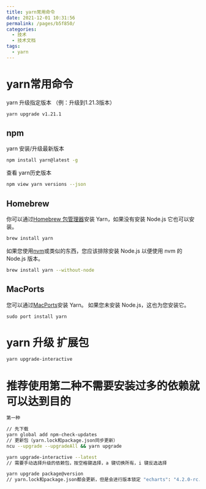```yaml
---
title: yarn常用命令
date: 2021-12-01 10:31:56
permalink: /pages/b5f850/
categories:
  - 技术
  - 技术文档
tags:
  - yarn
---
```

# **yarn常用命令**

yarn 升级指定版本 （例：升级到1.21.3版本）

```sh
yarn upgrade v1.21.1
```

## npm

yarn 安装/升级最新版本

```sh
npm install yarn@latest -g
```

查看 yarn历史版本

```sh
npm view yarn versions --json
```

## Homebrew

你可以通过[Homebrew 包管理器](https://link.segmentfault.com/?enc=FUEqlNCM%2B7m6i5OfAoIDNw%3D%3D.Ok1KUX%2F7WQipZx%2B5GODzmmKHzvA0X%2F4OBtpoU8tiXS8%3D)安装 Yarn，如果没有安装 Node.js 它也可以安装。

```sh
brew install yarn
```

如果您使用[nvm](https://link.segmentfault.com/?enc=L%2F0XIcSjaio8EGVbilLI4A%3D%3D.dHG0lPk0IFRkGAz6XALMXw28BF2MxmvTwo8jHyRg%2F57GVymDH03F896vXZRKxD3%2B)或类似的东西，您应该排除安装 Node.js 以便使用 nvm 的 Node.js 版本。

```sh
brew install yarn --without-node
```

## MacPorts

您可以通过[MacPorts](https://link.segmentfault.com/?enc=4fkWNwOvTUXVVei2ZXlkgQ%3D%3D.YvP%2FdigERG%2Bei0ZcnkBZi8arees1kShNHH%2BZWt8Nn9s%3D)安装 Yarn。 如果您未安装 Node.js，这也为您安装它。

```
sudo port install yarn
```

# yarn 升级 扩展包

``` bash
yarn upgrade-interactive
```

# 推荐使用第二种不需要安装过多的依赖就可以达到目的

``` bash
第一种

// 先下载
yarn global add npm-check-updates
// 更新包（yarn.lock和package.json同步更新）
ncu --upgrade --upgradeAll && yarn upgrade
```

``` bash
yarn upgrade-interactive --latest
// 需要手动选择升级的依赖包，按空格键选择，a 键切换所有，i 键反选选择
```

``` bash
yarn upgrade package@version
// yarn.lock和package.json都会更新，但是会进行版本锁定 "echarts": "4.2.0-rc.2"
```





